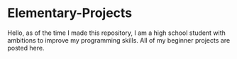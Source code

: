 # Elementary-Projects
Hello, as of the time I made this repository, I am a high school student with ambitions to improve my programming skills. 
All of my beginner projects are posted here.
